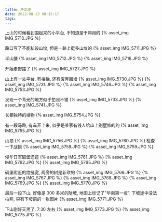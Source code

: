 ```yaml
---
title: 渔龙线
date: 2022-08-23 08:15:17
tags:
---
```


上山的时候看到围起来的小平台, 不知道是干嘛用的
{% asset_img IMG_5710.JPG %}

路口写了不能私设山坟, 但是一路上挺多山坟的
{% asset_img IMG_5711.JPG %}

半山腰
{% asset_img IMG_5712.JPG %}
{% asset_img IMG_5718.JPG %}

开始走野路了
{% asset_img IMG_5727.JPG %}

山上有一处平台, 有楼梯, 还有废弃围墙
{% asset_img IMG_5730.JPG %}
{% asset_img IMG_5731.JPG %}
{% asset_img IMG_5746.JPG %}
{% asset_img IMG_5753.JPG %}

发现一个背光的地方似乎拍照不错
{% asset_img IMG_5733.JPG %}
{% asset_img IMG_5741.JPG %}

长相独特的植物
{% asset_img IMG_5754.JPG %}

有一段马路, 有车开上来, 似乎是某家有钱人给山上别墅修的的
{% asset_img IMG_5755.JPG %}

山顶
{% asset_img IMG_5756.JPG %}
{% asset_img IMG_5760.JPG %}
检查一下战损
{% asset_img IMG_5758.JPG %}
{% asset_img IMG_5759.JPG %}

侵华日军碉堡遗迹
{% asset_img IMG_5761.JPG %}
{% asset_img IMG_5762.JPG %}
{% asset_img IMG_5765.JPG %}

碉堡附近的路挺宽, 两旁的树是新砍的
{% asset_img IMG_5766.JPG %}
{% asset_img IMG_5767.JPG %}
{% asset_img IMG_5768.JPG %}
{% asset_img IMG_5769.JPG %}
{% asset_img IMG_5770.JPG %}

最后一段下山, 好像是 300 多米的陡坡, 地图上标记了"华南第一坡".
下坡途中没法拍照, 只有下坡前的一张图片
{% asset_img IMG_5771.JPG %}

下山刚好天黑了, 7:30 左右
{% asset_img IMG_5773.JPG %}
{% asset_img IMG_5775.JPG %}